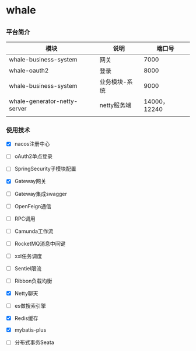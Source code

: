 # whale 
## 

### 平台简介    


|     模块 |    说明  |   端口号   |
| ---- | ---- | ---- |
|   whale-business-system   | 网关     |  7000    |
|   whale-oauth2   | 登录     |  8000    |
|   whale-business-system   | 业务模块-系统     |  9000    |
|   whale-generator-netty-server   |    netty服务端  |  14000，12240    |
|      |      |      |



### 使用技术

- [x] nacos注册中心
- [ ] oAuth2单点登录
- [ ] SpringSecurity子模块配置
- [x] Gateway网关
- [ ] Gateway集成swagger
- [ ] OpenFeign通信
- [ ] RPC调用
- [ ] Camunda工作流
- [ ] RocketMQ消息中间键
- [ ] xxl任务调度
- [ ] Sentiel限流
- [ ] Ribbon负载均衡
- [x] Netty聊天
- [ ] es做搜索引擎
- [x] Redis缓存
- [x] mybatis-plus
- [ ] 分布式事务Seata

